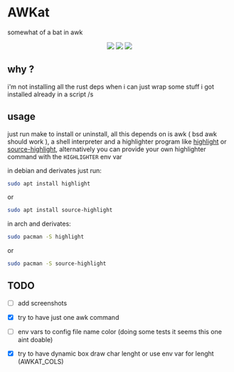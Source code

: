 # AWKat

somewhat of a bat in awk


<p align="center">
<a href="https://github.com/eylles/awkat" alt="GitHub"><img src="https://img.shields.io/badge/Github-2B3137?style=for-the-badge&logo=Github&logoColor=FFFFFF"></a>
<a href="https://gitlab.com/eylles/awkat" alt="GitLab"><img src="https://img.shields.io/badge/Gitlab-380D75?style=for-the-badge&logo=Gitlab"></a>
<a href="https://codeberg.org/eylles/awkat" alt="CodeBerg"><img src="https://img.shields.io/badge/Codeberg-2185D0?style=for-the-badge&logo=codeberg&logoColor=F2F8FC"></a>
</p>

## why ?

i'm not installing all the rust deps when i can just wrap some stuff i got installed already in a script /s


## usage

just run make to install or uninstall, all this depends on is awk ( bsd awk should work ), a shell interpreter and a highlighter program like [highlight](http://www.andre-simon.de/doku/highlight/highlight.php) or [source-highlight](https://www.gnu.org/software/src-highlite/), alternatively you can provide your own highlighter command with the `HIGHLIGHTER` env var

in debian and derivates just run:
```sh 
sudo apt install highlight
```
or
```sh 
sudo apt install source-highlight
```

in arch and derivates:
```sh
sudo pacman -S highlight
```
or 
```sh
sudo pacman -S source-highlight
```


## TODO

- [ ] add screenshots
- [x] try to have just one awk command
- [ ] env vars to config file name color (doing some tests it seems this one aint doable)
- [x] try to have dynamic box draw char lenght or use env var for lenght (AWKAT_COLS)

